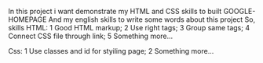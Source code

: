 In this project i want demonstrate my HTML and CSS skills to built GOOGLE-HOMEPAGE
And my english skills to write some words about this project
So, skills HTML:
1 Good HTML markup;
2 Use right tags;
3 Group same tags;
4 Connect CSS file through link;
5 Something more...

Css:
1 Use classes and id for styiling page;
2 Something more...